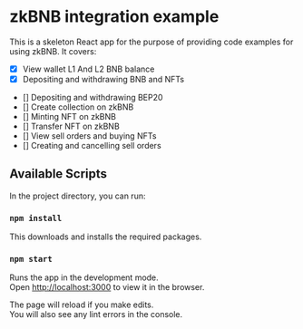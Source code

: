 # zkBNB integration example
This is a skeleton React app for the purpose of providing code examples for using zkBNB. It covers:
- [x] View wallet L1 And L2 BNB balance
- [x] Depositing and withdrawing BNB and NFTs
- [] Depositing and withdrawing BEP20
- [] Create collection on zkBNB
- [] Minting NFT on zkBNB
- [] Transfer NFT on zkBNB
- [] View sell orders and buying NFTs
- [] Creating and cancelling sell orders


## Available Scripts

In the project directory, you can run:

### `npm install`

This downloads and installs the required packages.

### `npm start`

Runs the app in the development mode.\
Open [http://localhost:3000](http://localhost:3000) to view it in the browser.

The page will reload if you make edits.\
You will also see any lint errors in the console.
